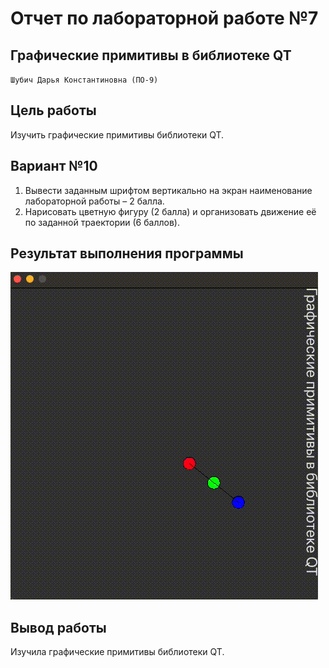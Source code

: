 # Отчет по лабораторной работе №7 #

## Графические примитивы в библиотеке QT ##
`Шубич Дарья Константиновна (ПО-9)`
## Цель работы ##

Изучить графические примитивы библиотеки QT.
## Вариант №10 ##

1. Вывести заданным шрифтом вертикально на экран наименование лабораторной
   работы – 2 балла.
2. Нарисовать цветную фигуру (2 балла) и организовать движение её по заданной траектории
   (6 баллов).

## Результат выполнения программы ##

![mov!](./img/1.gif)

## Вывод работы ##

Изучила графические примитивы библиотеки QT.
